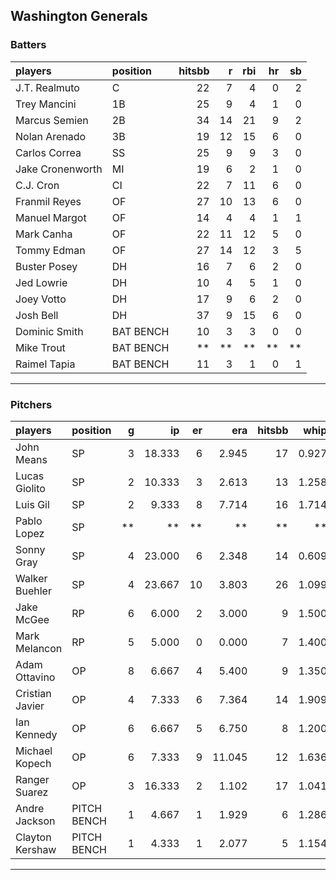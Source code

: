## Washington Generals

### Batters

 
|players          |position  | hitsbb|  r| rbi| hr| sb| 
|:----------------|:---------|------:|--:|---:|--:|--:| 
|J.T. Realmuto    |C         |     22|  7|   4|  0|  2| 
|Trey Mancini     |1B        |     25|  9|   4|  1|  0| 
|Marcus Semien    |2B        |     34| 14|  21|  9|  2| 
|Nolan Arenado    |3B        |     19| 12|  15|  6|  0| 
|Carlos Correa    |SS        |     25|  9|   9|  3|  0| 
|Jake Cronenworth |MI        |     19|  6|   2|  1|  0| 
|C.J. Cron        |CI        |     22|  7|  11|  6|  0| 
|Franmil Reyes    |OF        |     27| 10|  13|  6|  0| 
|Manuel Margot    |OF        |     14|  4|   4|  1|  1| 
|Mark Canha       |OF        |     22| 11|  12|  5|  0| 
|Tommy Edman      |OF        |     27| 14|  12|  3|  5| 
|Buster Posey     |DH        |     16|  7|   6|  2|  0| 
|Jed Lowrie       |DH        |     10|  4|   5|  1|  0| 
|Joey Votto       |DH        |     17|  9|   6|  2|  0| 
|Josh Bell        |DH        |     37|  9|  15|  6|  0| 
|Dominic Smith    |BAT BENCH |     10|  3|   3|  0|  0| 
|Mike Trout       |BAT BENCH |     **| **|  **| **| **| 
|Raimel Tapia     |BAT BENCH |     11|  3|   1|  0|  1| 

* * *

### Pitchers

 
|players         |position    |  g|     ip| er|    era| hitsbb|  whip| so|  w| sv| 
|:---------------|:-----------|--:|------:|--:|------:|------:|-----:|--:|--:|--:| 
|John Means      |SP          |  3| 18.333|  6|  2.945|     17| 0.927| 15|  0|  0| 
|Lucas Giolito   |SP          |  2| 10.333|  3|  2.613|     13| 1.258| 11|  0|  0| 
|Luis Gil        |SP          |  2|  9.333|  8|  7.714|     16| 1.714| 14|  0|  0| 
|Pablo Lopez     |SP          | **|     **| **|     **|     **|    **| **| **| **| 
|Sonny Gray      |SP          |  4| 23.000|  6|  2.348|     14| 0.609| 23|  2|  0| 
|Walker Buehler  |SP          |  4| 23.667| 10|  3.803|     26| 1.099| 19|  1|  0| 
|Jake McGee      |RP          |  6|  6.000|  2|  3.000|      9| 1.500|  3|  0|  3| 
|Mark Melancon   |RP          |  5|  5.000|  0|  0.000|      7| 1.400|  6|  1|  3| 
|Adam Ottavino   |OP          |  8|  6.667|  4|  5.400|      9| 1.350| 12|  2|  3| 
|Cristian Javier |OP          |  4|  7.333|  6|  7.364|     14| 1.909| 12|  1|  0| 
|Ian Kennedy     |OP          |  6|  6.667|  5|  6.750|      8| 1.200| 10|  1|  2| 
|Michael Kopech  |OP          |  6|  7.333|  9| 11.045|     12| 1.636| 15|  1|  0| 
|Ranger Suarez   |OP          |  3| 16.333|  2|  1.102|     17| 1.041| 18|  1|  0| 
|Andre Jackson   |PITCH BENCH |  1|  4.667|  1|  1.929|      6| 1.286|  2|  0|  0| 
|Clayton Kershaw |PITCH BENCH |  1|  4.333|  1|  2.077|      5| 1.154|  5|  0|  0| 


* * *


